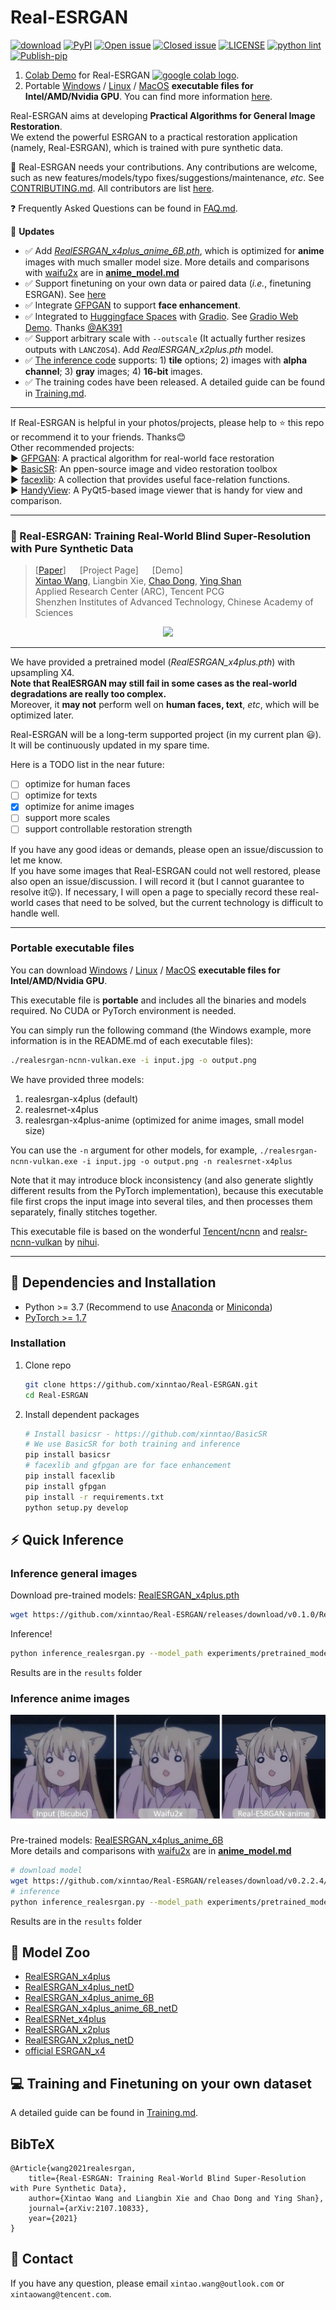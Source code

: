 # Real-ESRGAN

[![download](https://img.shields.io/github/downloads/xinntao/Real-ESRGAN/total.svg)](https://github.com/xinntao/Real-ESRGAN/releases)
[![PyPI](https://img.shields.io/pypi/v/realesrgan)](https://pypi.org/project/realesrgan/)
[![Open issue](https://img.shields.io/github/issues/xinntao/Real-ESRGAN)](https://github.com/xinntao/Real-ESRGAN/issues)
[![Closed issue](https://img.shields.io/github/issues-closed/xinntao/Real-ESRGAN)](https://github.com/xinntao/Real-ESRGAN/issues)
[![LICENSE](https://img.shields.io/github/license/xinntao/Real-ESRGAN.svg)](https://github.com/xinntao/Real-ESRGAN/blob/master/LICENSE)
[![python lint](https://github.com/xinntao/Real-ESRGAN/actions/workflows/pylint.yml/badge.svg)](https://github.com/xinntao/Real-ESRGAN/blob/master/.github/workflows/pylint.yml)
[![Publish-pip](https://github.com/xinntao/Real-ESRGAN/actions/workflows/publish-pip.yml/badge.svg)](https://github.com/xinntao/Real-ESRGAN/blob/master/.github/workflows/publish-pip.yml)

1. [Colab Demo](https://colab.research.google.com/drive/1k2Zod6kSHEvraybHl50Lys0LerhyTMCo?usp=sharing) for Real-ESRGAN <a href="https://colab.research.google.com/drive/1k2Zod6kSHEvraybHl50Lys0LerhyTMCo?usp=sharing"><img src="https://colab.research.google.com/assets/colab-badge.svg" alt="google colab logo"></a>.
2. Portable [Windows](https://github.com/xinntao/Real-ESRGAN/releases/download/v0.1.2/realesrgan-ncnn-vulkan-20210801-windows.zip) / [Linux](https://github.com/xinntao/Real-ESRGAN/releases/download/v0.1.2/realesrgan-ncnn-vulkan-20210801-ubuntu.zip) / [MacOS](https://github.com/xinntao/Real-ESRGAN/releases/download/v0.1.2/realesrgan-ncnn-vulkan-20210801-macos.zip) **executable files for Intel/AMD/Nvidia GPU**. You can find more information [here](#Portable-executable-files).

Real-ESRGAN aims at developing **Practical Algorithms for General Image Restoration**.<br>
We extend the powerful ESRGAN to a practical restoration application (namely, Real-ESRGAN), which is trained with pure synthetic data.

:art: Real-ESRGAN needs your contributions. Any contributions are welcome, such as new features/models/typo fixes/suggestions/maintenance, *etc*. See [CONTRIBUTING.md](CONTRIBUTING.md). All contributors are list [here](CONTRIBUTING.md#Contributors).

:question: Frequently Asked Questions can be found in [FAQ.md](FAQ.md).

:triangular_flag_on_post: **Updates**
- :white_check_mark: Add [*RealESRGAN_x4plus_anime_6B.pth*](https://github.com/xinntao/Real-ESRGAN/releases/download/v0.2.2.4/RealESRGAN_x4plus_anime_6B.pth), which is optimized for **anime** images with much smaller model size. More details and comparisons with [waifu2x](https://github.com/nihui/waifu2x-ncnn-vulkan) are in [**anime_model.md**](docs/anime_model.md)
- :white_check_mark: Support finetuning on your own data or paired data (*i.e.*, finetuning ESRGAN). See [here](Training.md#Finetune-Real-ESRGAN-on-your-own-dataset)
- :white_check_mark: Integrate [GFPGAN](https://github.com/TencentARC/GFPGAN) to support **face enhancement**.
- :white_check_mark: Integrated to [Huggingface Spaces](https://huggingface.co/spaces) with [Gradio](https://github.com/gradio-app/gradio). See [Gradio Web Demo](https://huggingface.co/spaces/akhaliq/Real-ESRGAN). Thanks [@AK391](https://github.com/AK391)
- :white_check_mark: Support arbitrary scale with `--outscale` (It actually further resizes outputs with `LANCZOS4`). Add *RealESRGAN_x2plus.pth* model.
- :white_check_mark: [The inference code](inference_realesrgan.py) supports: 1) **tile** options; 2) images with **alpha channel**; 3) **gray** images; 4) **16-bit** images.
- :white_check_mark: The training codes have been released. A detailed guide can be found in [Training.md](Training.md).

---

If Real-ESRGAN is helpful in your photos/projects, please help to :star: this repo or recommend it to your friends. Thanks:blush: <br>
Other recommended projects:<br>
:arrow_forward: [GFPGAN](https://github.com/TencentARC/GFPGAN): A practical algorithm for real-world face restoration <br>
:arrow_forward: [BasicSR](https://github.com/xinntao/BasicSR): An ppen-source image and video restoration toolbox<br>
:arrow_forward: [facexlib](https://github.com/xinntao/facexlib): A collection that provides useful face-relation functions.<br>
:arrow_forward: [HandyView](https://github.com/xinntao/HandyView): A PyQt5-based image viewer that is handy for view and comparison. <br>

---

### :book: Real-ESRGAN: Training Real-World Blind Super-Resolution with Pure Synthetic Data

> [[Paper](https://arxiv.org/abs/2107.10833)] &emsp; [Project Page] &emsp; [Demo] <br>
> [Xintao Wang](https://xinntao.github.io/), Liangbin Xie, [Chao Dong](https://scholar.google.com.hk/citations?user=OSDCB0UAAAAJ), [Ying Shan](https://scholar.google.com/citations?user=4oXBp9UAAAAJ&hl=en) <br>
> Applied Research Center (ARC), Tencent PCG<br>
> Shenzhen Institutes of Advanced Technology, Chinese Academy of Sciences

<p align="center">
  <img src="assets/teaser.jpg">
</p>

---

We have provided a pretrained model (*RealESRGAN_x4plus.pth*) with upsampling X4.<br>
**Note that RealESRGAN may still fail in some cases as the real-world degradations are really too complex.**<br>
Moreover, it **may not** perform well on **human faces, text**, *etc*, which will be optimized later.
<br>

Real-ESRGAN will be a long-term supported project (in my current plan :smiley:). It will be continuously updated
in my spare time.

Here is a TODO list in the near future:

- [ ] optimize for human faces
- [ ] optimize for texts
- [x] optimize for anime images
- [ ] support more scales
- [ ] support controllable restoration strength

If you have any good ideas or demands, please open an issue/discussion to let me know. <br>
If you have some images that Real-ESRGAN could not well restored, please also open an issue/discussion. I will record it (but I cannot guarantee to resolve it:stuck_out_tongue:). If necessary, I will open a page to specially record these real-world cases that need to be solved, but the current technology is difficult to handle well.

---

### Portable executable files

You can download [Windows](https://github.com/xinntao/Real-ESRGAN/releases/download/v0.1.2/realesrgan-ncnn-vulkan-20210801-windows.zip) / [Linux](https://github.com/xinntao/Real-ESRGAN/releases/download/v0.1.2/realesrgan-ncnn-vulkan-20210801-ubuntu.zip) / [MacOS](https://github.com/xinntao/Real-ESRGAN/releases/download/v0.1.2/realesrgan-ncnn-vulkan-20210801-macos.zip) **executable files for Intel/AMD/Nvidia GPU**.

This executable file is **portable** and includes all the binaries and models required. No CUDA or PyTorch environment is needed.<br>

You can simply run the following command (the Windows example, more information is in the README.md of each executable files):

```bash
./realesrgan-ncnn-vulkan.exe -i input.jpg -o output.png
```

We have provided three models:

1. realesrgan-x4plus  (default)
2. realesrnet-x4plus
3. realesrgan-x4plus-anime (optimized for anime images, small model size)

You can use the `-n` argument for other models, for example, `./realesrgan-ncnn-vulkan.exe -i input.jpg -o output.png -n realesrnet-x4plus`

Note that it may introduce block inconsistency (and also generate slightly different results from the PyTorch implementation), because this executable file first crops the input image into several tiles, and then processes them separately, finally stitches together.

This executable file is based on the wonderful [Tencent/ncnn](https://github.com/Tencent/ncnn) and [realsr-ncnn-vulkan](https://github.com/nihui/realsr-ncnn-vulkan) by [nihui](https://github.com/nihui).

---

## :wrench: Dependencies and Installation

- Python >= 3.7 (Recommend to use [Anaconda](https://www.anaconda.com/download/#linux) or [Miniconda](https://docs.conda.io/en/latest/miniconda.html))
- [PyTorch >= 1.7](https://pytorch.org/)

### Installation

1. Clone repo

    ```bash
    git clone https://github.com/xinntao/Real-ESRGAN.git
    cd Real-ESRGAN
    ```

1. Install dependent packages

    ```bash
    # Install basicsr - https://github.com/xinntao/BasicSR
    # We use BasicSR for both training and inference
    pip install basicsr
    # facexlib and gfpgan are for face enhancement
    pip install facexlib
    pip install gfpgan
    pip install -r requirements.txt
    python setup.py develop
    ```

## :zap: Quick Inference

### Inference general images

Download pre-trained models: [RealESRGAN_x4plus.pth](https://github.com/xinntao/Real-ESRGAN/releases/download/v0.1.0/RealESRGAN_x4plus.pth)

```bash
wget https://github.com/xinntao/Real-ESRGAN/releases/download/v0.1.0/RealESRGAN_x4plus.pth -P experiments/pretrained_models
```

Inference!

```bash
python inference_realesrgan.py --model_path experiments/pretrained_models/RealESRGAN_x4plus.pth --input inputs --face_enhance
```

Results are in the `results` folder

### Inference anime images

<p align="center">
  <img src="https://raw.githubusercontent.com/xinntao/public-figures/master/Real-ESRGAN/cmp_realesrgan_anime_1.png">
</p>

Pre-trained models: [RealESRGAN_x4plus_anime_6B](https://github.com/xinntao/Real-ESRGAN/releases/download/v0.2.2.4/RealESRGAN_x4plus_anime_6B.pth)<br>
 More details and comparisons with [waifu2x](https://github.com/nihui/waifu2x-ncnn-vulkan) are in [**anime_model.md**](docs/anime_model.md)

```bash
# download model
wget https://github.com/xinntao/Real-ESRGAN/releases/download/v0.2.2.4/RealESRGAN_x4plus_anime_6B.pth -P experiments/pretrained_models
# inference
python inference_realesrgan.py --model_path experiments/pretrained_models/RealESRGAN_x4plus_anime_6B.pth --input inputs
```

Results are in the `results` folder

## :european_castle: Model Zoo

- [RealESRGAN_x4plus](https://github.com/xinntao/Real-ESRGAN/releases/download/v0.1.0/RealESRGAN_x4plus.pth)
- [RealESRGAN_x4plus_netD](https://github.com/xinntao/Real-ESRGAN/releases/download/v0.2.2.3/RealESRGAN_x4plus_netD.pth)
- [RealESRGAN_x4plus_anime_6B](https://github.com/xinntao/Real-ESRGAN/releases/download/v0.2.2.4/RealESRGAN_x4plus_anime_6B.pth)
- [RealESRGAN_x4plus_anime_6B_netD](https://github.com/xinntao/Real-ESRGAN/releases/download/v0.2.2.4/RealESRGAN_x4plus_anime_6B_netD.pth)
- [RealESRNet_x4plus](https://github.com/xinntao/Real-ESRGAN/releases/download/v0.1.1/RealESRNet_x4plus.pth)
- [RealESRGAN_x2plus](https://github.com/xinntao/Real-ESRGAN/releases/download/v0.2.1/RealESRGAN_x2plus.pth)
- [RealESRGAN_x2plus_netD](https://github.com/xinntao/Real-ESRGAN/releases/download/v0.2.2.3/RealESRGAN_x2plus_netD.pth)
- [official ESRGAN_x4](https://github.com/xinntao/Real-ESRGAN/releases/download/v0.1.1/ESRGAN_SRx4_DF2KOST_official-ff704c30.pth)

## :computer: Training and Finetuning on your own dataset

A detailed guide can be found in [Training.md](Training.md).

## BibTeX

    @Article{wang2021realesrgan,
        title={Real-ESRGAN: Training Real-World Blind Super-Resolution with Pure Synthetic Data},
        author={Xintao Wang and Liangbin Xie and Chao Dong and Ying Shan},
        journal={arXiv:2107.10833},
        year={2021}
    }

## :e-mail: Contact

If you have any question, please email `xintao.wang@outlook.com` or `xintaowang@tencent.com`.
